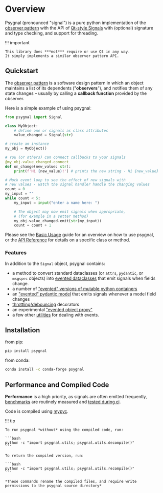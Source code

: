 # Overview

Psygnal (pronounced "signal") is a pure python implementation of the [observer
pattern](https://en.wikipedia.org/wiki/Observer_pattern) with the API of
[Qt-style Signals](https://doc.qt.io/qt-5/signalsandslots.html) with (optional)
signature and type checking, and support for threading.

!!! important

    This library does ***not*** require or use Qt in any way.
    It simply implements a similar observer pattern API.

## Quickstart

The [observer pattern](https://en.wikipedia.org/wiki/Observer_pattern) is a software design pattern in which an object maintains a list of its dependents ("**observers**"), and notifies them of any state changes – usually by calling a **callback function** provided by the observer.

Here is a simple example of using psygnal:

```python
from psygnal import Signal

class MyObject:
    # define one or signals as class attributes
    value_changed = Signal(str)

# create an instance
my_obj = MyObject()

# You (or others) can connect callbacks to your signals
@my_obj.value_changed.connect
def on_change(new_value: str):
    print(f'Hi {new_value}!') # prints the new string - Hi {new_value}

# Mock event loop to see the effect of new signals with 
# new values - watch the signal handler handle the changing values
count = 0
my_input = ""
while count < 5:
    my_input = input("enter a name here: ")

    # The object may now emit signals when appropriate,
    # (for example in a setter method)
    my_obj.value_changed.emit(str(my_input))
    count = count + 1    
```

Please see the [Basic Usage](usage.md) guide for an overview on how to use psygnal,
or the [API Reference](API/index.md) for details on a specific class or method.

### Features

In addition to the `Signal` object, psygnal contains:

- a method to convert standard dataclasses (or `attrs`, `pydantic`, or `msgspec`
  objects) into [evented dataclasses](dataclasses.md) that emit signals when
  fields change.
- a number of ["evented" versions of mutable python
  containers](API/containers.md)
- an ["evented" pydantic model](API/model.md) that emits signals whenever a
  model field changes
- [throttling/debouncing](API/throttler.md) decorators
- an experimental ["evented object proxy"](API/proxy.md)
- a few other [utilities](API/utilities.md) for dealing with events.

## Installation

from pip:

```sh
pip install psygnal
```

from conda:

```sh
conda install -c conda-forge psygnal
```

## Performance and Compiled Code

**Performance** is a high priority, as signals are often emitted frequently,
[benchmarks](https://pyapp-kit.github.io/psygnal/) are routinely measured and
[tested during ci](https://codspeed.io/pyapp-kit/psygnal).

Code is compiled using [mypyc](https://mypyc.readthedocs.io/en/latest/index.html).

!!! tip

    To run psygnal *without* using the compiled code, run:

    ```bash
    python -c "import psygnal.utils; psygnal.utils.decompile()"
    ```

    To return the compiled version, run:

    ```bash
    python -c "import psygnal.utils; psygnal.utils.recompile()"
    ```

    *These commands rename the compiled files, and require write
    permissions to the psygnal source directory*
